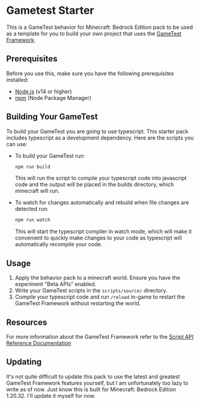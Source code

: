 # Gametest Starter
This is a GameTest behavior for Minecraft: Bedrock Edition pack to be used as a template for you to build your own project that uses the [GameTest Framework](https://learn.microsoft.com/en-us/minecraft/creator/documents/gametestgettingstarted).

## Prerequisites
Before you use this, make sure you have the following prerequisites installed:
- [Node.js](https://nodejs.org/) (v14 or higher)
- [npm](https://www.npmjs.com/) (Node Package Manager)

## Building Your GameTest

To build your GameTest you are going to use typescript. This starter pack includes typescript as a development dependency. Here are the scripts you can use:

- To build your GameTest run:
    ```bash
    npm run build
    ```
    This will run the script to compile your typescript code into javascript code and the output will be placed in the builds directory, which minecraft will run.

- To watch for changes automatically and rebuild when file changes are detected run:
    ```bash
    npm run watch
    ```
    This will start the typescript compiler in watch mode, which will make it convenient to quickly make changes to your code as typescript will automatically recompile your code.

## Usage
1. Apply the behavior pack to a minecraft world. Ensure you have the experiment "Beta APIs" enabled.
2. Write your GameTest scripts in the `scripts/source/` directory.
3. Compile your typescript code and run `/reload` in-game to restart the GameTest Framework without restarting the world.

## Resources
For more information about the GameTest Framework refer to the [Script API Reference Documentation](https://learn.microsoft.com/en-us/minecraft/creator/scriptapi/)

## Updating
It's not quite difficult to update this pack to use the latest and greatest GameTest Framework features yourself, but I am unfortunately too lazy to write as of now. Just know this is built for Minecraft: Bedrock Edition 1.20.32. I'll update it myself for now.